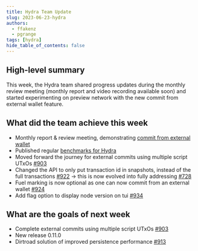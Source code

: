 ```yaml
---
title: Hydra Team Update
slug: 2023-06-23-hydra
authors:
  - ffakenz
  - pgrange
tags: [hydra]
hide_table_of_contents: false
---
```


## High-level summary

This week, the Hydra team shared progress updates during the monthly review
meeting (monthly report and video recording available soon) and started
experimenting on preview network with the new commit from external wallet
feature.

## What did the team achieve this week

- Monthly report & review meeting, demonstrating [commit from external
  wallet](https://github.com/input-output-hk/hydra/pull/887)
- Published regular [benchmarks for
  Hydra](https://hydra.family/head-protocol/unstable/benchmarks/end-to-end-benchmarks)
- Moved forward the journey for external commits using multiple script UTxOs
  [#903](https://github.com/input-output-hk/hydra/pull/903)
- Changed the API to only put transaction id in snapshots, instead of the full
  transactions [#922](https://github.com/input-output-hk/hydra/pull/922) -> this
  is now evolved into fully addressing [#728](
  https://github.com/input-output-hk/hydra/issues/728)
- Fuel marking is now optional as one can now commit from an external wallet
  [#924](https://github.com/input-output-hk/hydra/pull/924)
- Add flag option to display node version on tui
  [#934](https://github.com/input-output-hk/hydra/pull/934)

## What are the goals of next week

- Complete external commits using multiple script UTxOs [#903](https://github.com/input-output-hk/hydra/pull/903)
- New release 0.11.0
- Dirtroad solution of improved persistence performance [#913](https://github.com/input-output-hk/hydra/pull/913)
